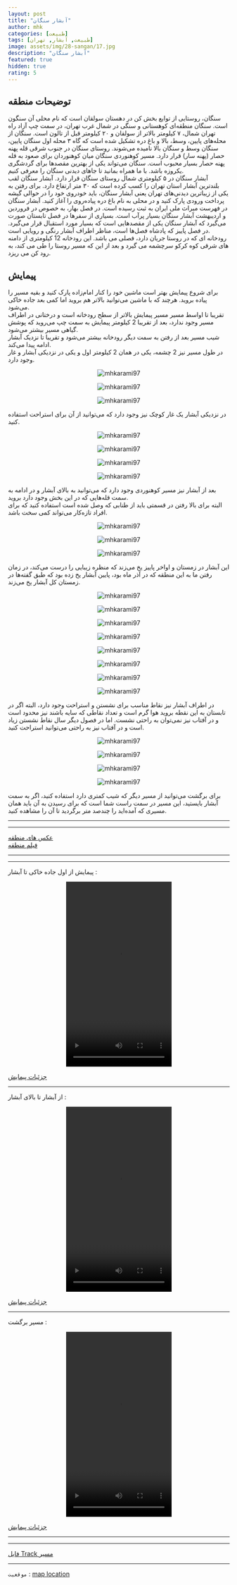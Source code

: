 ```yaml
---
layout: post
title: "آبشار سنگان"
author: mhk
categories: [طبیعت]
tags: [طبیعت, آبشار, تهران]
image: assets/img/28-sangan/17.jpg
description: "آبشار سنگان"
featured: true
hidden: true
rating: 5
---
```


## توضیحات منطقه
  سنگان، روستایی از توابع بخش کن در دهستان سولقان است که نام محلی آن سنگون است. سنگان منطقه‌ای کوهستانی و سنگی در شمال غرب تهران، در سمت چپ آزاد راه تهران شمال، ۷ کیلومتر بالاتر از سولقان و ۲۰ کیلومتر قبل از تالون است. سنگان از محله‌های پایین، وسط، بالا و باغ دره تشکیل شده است که گاه ۳ محله اول سنگان پایین، سنگان وسط و سنگان بالا نامیده می‌شوند. روستای سنگان در جنوب شرقی قله پهنه حصار (پهنه سار) قرار دارد. مسیر کوهنوردی سنگان میان کوهنوردان برای صعود به قله پهنه حصار بسیار محبوب است. سنگان می‌تواند یکی از بهترین مقصدها برای گردشگری یکروزه باشد. با ما همراه بمانید تا جاهای دیدنی سنگان را معرفی کنیم.  
آبشار سنگان در ۵ کیلومتری شمال روستای سنگان قرار دارد. آبشار سنگان لقب بلندترین آبشار استان تهران را کسب کرده است که ۳۰ متر ارتفاع دارد. برای رفتن به یکی از زیباترین دیدنی‌های تهران یعنی آبشار سنگان، باید خودروی خود را در حوالی گیشه پرداخت ورودی پارک کنید و در محلی به نام باغ دره پیاده‌روی را آغاز کنید. آبشار سنگان در فهرست میراث ملی ایران به ثبت رسیده است. در فصل بهار، به خصوص در فروردین و اردیبهشت آبشار سنگان بسیار پرآب است. بسیاری از سفرها در فصل تابستان صورت می‌گیرد که آبشار سنگان یکی از مقصدهایی است که بسیار مورد استقبال قرار می‌گیرد. در فصل پاییز که پادشاه فصل‌ها است، مناظر اطراف آبشار رنگی و رویایی است.  
 رودخانه ای که در روستا جریان دارد، فصلی می باشد. این رودخانه 12 کیلومتری از دامنه های شرقی کوه کرکو سرچشمه می گیرد و بعد از این که مسیر روستا را طی می کند، به رود کن می ریزد.  

## پیمایش
برای شروع پیمایش بهتر است ماشین خود را کنار امام‌زاده پارک کنید و بقیه مسیر را پیاده بروید. هرچند که با ماشین می‌توانید بالاتر هم بروید اما کمی بعد جاده خاکی می‌شود.  
تقریبا تا اواسط مسیر مسیر پیمایش بالاتر از سطح رودخانه است و درختانی در اطراف مسیر وجود ندارد، بعد از تقریبا 2 کیلومتر پیمایش به سمت چپ می‌روید که پوشش گیاهی مسیر بیشتر می‌شود.  
شیب مسیر بعد از رفتن به سمت دیگر رودخانه بیشتر می‌شود و تقریبا تا نزدیک آبشار ادامه پیدا می‌کند.  
در طول مسیر نیز 2 چشمه، یکی در همان 2 کیلومتر اول و یکی در نزدیکی آبشار و غار وجود دارد.  

<p align="center">
  <img src="/assets/img/28-sangan/02.jpg" alt="mhkarami97" />
</p>

<p align="center">
  <img src="/assets/img/28-sangan/03.jpg" alt="mhkarami97" />
</p>

<p align="center">
  <img src="/assets/img/28-sangan/04.jpg" alt="mhkarami97" />
</p>

در نزدیکی آبشار یک غار کوچک نیز وجود دارد که می‌توانید از آن برای استراحت استفاده کنید.  

<p align="center">
  <img src="/assets/img/28-sangan/05.jpg" alt="mhkarami97" />
</p>

<p align="center">
  <img src="/assets/img/28-sangan/06.jpg" alt="mhkarami97" />
</p>

<p align="center">
  <img src="/assets/img/28-sangan/07.jpg" alt="mhkarami97" />
</p>

<p align="center">
  <img src="/assets/img/28-sangan/08.jpg" alt="mhkarami97" />
</p>

بعد از آبشار نیز مسیر کوهنوردی وجود دارد که می‌توانید به بالای آبشار و در ادامه به سمت قله‌هایی که در این بخش وجود دارد بروید.  
البته برای بالا رفتن در قسمتی باید از طنابی که وصل شده است استفاده کنید که برای افراد تازه‌کار می‌تواند کمی سخت باشد.  

<p align="center">
  <img src="/assets/img/28-sangan/09.jpg" alt="mhkarami97" />
</p>

<p align="center">
  <img src="/assets/img/28-sangan/10.jpg" alt="mhkarami97" />
</p>

<p align="center">
  <img src="/assets/img/28-sangan/11.jpg" alt="mhkarami97" />
</p>

این آبشار در زمستان و اواخر پاییز یخ می‌زند که منظره زیبایی را درست می‌کند، در زمان رفتن ما به این منطقه که در آذر ماه بود، پایین آبشار یخ زده بود که طبق گفته‌ها در زمستان کل آبشار یخ می‌زند.  

<p align="center">
  <img src="/assets/img/28-sangan/12.jpg" alt="mhkarami97" />
</p>

<p align="center">
  <img src="/assets/img/28-sangan/13.jpg" alt="mhkarami97" />
</p>

<p align="center">
  <img src="/assets/img/28-sangan/14.jpg" alt="mhkarami97" />
</p>

<p align="center">
  <img src="/assets/img/28-sangan/15.jpg" alt="mhkarami97" />
</p>

<p align="center">
  <img src="/assets/img/28-sangan/16.jpg" alt="mhkarami97" />
</p>

<p align="center">
  <img src="/assets/img/28-sangan/17.jpg" alt="mhkarami97" />
</p>

<p align="center">
  <img src="/assets/img/28-sangan/18.jpg" alt="mhkarami97" />
</p>

<p align="center">
  <img src="/assets/img/28-sangan/19.jpg" alt="mhkarami97" />
</p>

در اطراف آبشار نیز نقاط مناسب برای نشستن و استراحت وجود دارد، البته اگر در تابستان به این نقطه بروید هوا گرم است و تعداد نقاطی که سایه باشند نیز محدود است و در آفتاب نیز نمی‌توان به راحتی نشست. اما در فصول دیگر سال نقاط نشستن زیاد است و در آفتاب نیز به راحتی می‌توانید استراحت کنید.  

<p align="center">
  <img src="/assets/img/28-sangan/20.jpg" alt="mhkarami97" />
</p>

<p align="center">
  <img src="/assets/img/28-sangan/21.jpg" alt="mhkarami97" />
</p>

<p align="center">
  <img src="/assets/img/28-sangan/22.jpg" alt="mhkarami97" />
</p>

<p align="center">
  <img src="/assets/img/28-sangan/23.jpg" alt="mhkarami97" />
</p>

برای برگشت می‌توانید از مسیر دیگر که شیب کمتری دارد استفاده کنید، اگر به سمت آبشار بایستید، این مسیر در سمت راست شما است که برای رسیدن به آن باید همان مسیری که آمده‌اید را چندصد متر برگردید تا آن را مشاهده کنید.  

---
---

[عکس های منطقه](https://www.instagram.com/p/CXlrLF3IQeA/)  
[فیلم منطقه]()  

---
---

پیمایش از اول جاده خاکی تا آبشار : 

<p align="center">
<video width="240" height="420" controls>
  <source src="/assets/img/28-sangan/01.mp4" type="video/mp4">
</video>
</p>

[جزئیات پیمایش](/assets/img/28-sangan/24.jpg)  

---

از آبشار تا بالای آبشار : 

<p align="center">
<video width="240" height="420" controls>
  <source src="/assets/img/28-sangan/02.mp4" type="video/mp4">
</video>
</p>

[جزئیات پیمایش](/assets/img/28-sangan/25.jpg)  

---

مسیر برگشت : 

<p align="center">
<video width="240" height="420" controls>
  <source src="/assets/img/28-sangan/03.mp4" type="video/mp4">
</video>
</p>

[جزئیات پیمایش](/assets/img/28-sangan/26.jpg)  

---
---

[فایل Track مسیر](/assets/img/28-sangan/01.gpx)  

---

`موقعیت` : [map location](https://www.google.com/maps/place/Sangan+Waterfall/@35.8959265,51.2056309,15z/data=!4m2!3m1!1s0x0:0xd447a507d84a8c7b?sa=X&ved=2ahUKEwitvYmU0uz0AhUwy4UKHeSXDY0Q_BJ6BAhEEAU)  